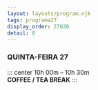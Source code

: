 ```yaml
---
layout: layouts/program.njk
tags: programa27
display_order: 27020
detail: 0
---
```

### QUINTA-FEIRA 27  

::: center
10h 00m – 10h 30m   
**COFFEE / TEA BREAK**
:::